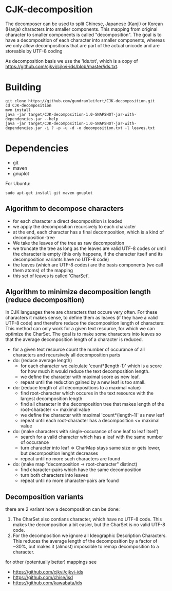 # CJK-decomposition

The decomposer can be used to split Chinese, Japanese (Kanji) or Korean (Hanja) characters into smaller components.
This mapping from original character to smaller components is called "decomposition".
The goal is to have a decomposition of each character into smaller components, whereas we only allow decompositions that are part of the actual unicode and are storeable by UTF-8 coding

As decomposition basis we use the 'ids.txt', which is a copy of https://github.com/cjkvi/cjkvi-ids/blob/master/ids.txt.

# Building
```
git clone https://github.com/gundramleifert/CJK-decomposition.git
cd CJK-decomposition
mvn install
java -jar target/CJK-decomposition-1.0-SNAPSHOT-jar-with-dependencies.jar --help
java -jar target/CJK-decomposition-1.0-SNAPSHOT-jar-with-dependencies.jar -i ? -p -u -d -o decomposition.txt -l leaves.txt
```

# Dependencies
* git
* maven
* gnuplot

For Ubuntu:
```
sudo apt-get install git maven gnuplot
```


## Algorithm to decompose characters
* for each character a direct decomposition is loaded
* we apply the decomposition recursively to each character
* at the end, each character has a final decomposition, which is a kind of decomposition-tree
* We take the leaves of the tree as raw decomposition
* we truncate the tree as long as the leaves are valid UTF-8 codes or until the character is empty (this only happens, if the character itself and its decomposition variants have no UTF-8 code)
* the leaves (which are UTF-8 codes) are the basis components (we call them atoms) of the mapping
* this set of leaves is called 'CharSet'.

## Algorithm to minimize decomposition length (reduce decomposition)
In CJK languages there are characters that occure very often. For these characters it makes sense, to define them as leaves (if they have a valid UTF-8 code) and therefore reduce the decomposition length of characters:
This method can only work for a given text resource, for which we can optimize the CharSet. The goal is to make some characters into leaves so that the average decomposition length of a character is reduced.

* for a given text resource count the number of occurance of all characters and recursively all decomposition parts
* do: (reduce average length)
    * for each character we calculate 'count*(length-1)' which is a score for how much it would reduce the text decomposition length.
    * we define the character with maximal score as new leaf.
    * repeat until the reduction gained by a new leaf is too small.
* do: (reduce length of all decompositions to a maximal value)
    * find root-character which occures in the text resource with the largest decomposition length
    * find all character in the decomposition tree that makes length of the root-character <= maximal value
    * we define the character with maximal 'count*(length-1)' as new leaf
    * repeat until each root-character has a decomposition <= maximal value
* do: (make characters with single-occurance of one leaf to leaf itself)
    * search for a valid character which has a leaf with the same number of occurance
    * turn character into leaf => CharMap stays same size or gets lower, but decomposition lenght decreases
    * repeat until no more such characters are found
* do: (make map "decomposition -> root-character" distinct)
    * find character-pairs which have the same decomposition
    * turn both characters into leaves
    * repeat until no more character-pairs are found

## Decomposition variants
there are 2 variant how a decomposition can be done:
1. The CharSet also contians character, which have no UTF-8 code. This makes the decomposition a bit easier, but the CharSet is no valid UTF-8 code.
2. For the decomposition we ignore all Ideographic Description Characters. This reduces the average length of the decomposition by a factor of ~30%, but makes it (almost) impossible to remap decomposition to a character.


for other (potentually better) mappings see
- https://github.com/cjkvi/cjkvi-ids
- https://github.com/chise/isd
- https://github.com/kawabata/ids




